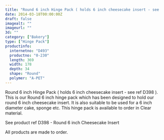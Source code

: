 ```yaml
---
title: "Round 6 inch Hinge Pack ( holds 6 inch cheesecake insert - see ref D398 )"
date: 2014-03-18T00:00:00Z
draft: false
imagealt: ""
imageurl: ""
3d: ""
category: ["Bakery"]
type: ["Hinge Pack"]
productinfo:
  internetno: "D493"
  productno: "0-230"
  length: 369
  width: 178
  depth: 34
  shape: "Round"
  polymer: "A-PET"
---
```

Round 6 inch Hinge Pack ( holds 6 inch cheesecake insert - see ref D398 ). This is our Round 6 inch hinge pack which has been designed to hold our round 6 inch cheesecake insert. It is also suitable to be used for a 6 inch diameter cake, sponge etc. This hinge pack is available to order in Clear material.

See product ref D398 - Round 6 inch Cheesecake Insert

All products are made to order.